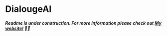 # DialougeAI

##### Readme is _under construction_. For more information please check out [My website!]([http://dialougeai.co]) 🔗🔥
